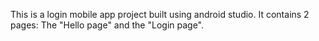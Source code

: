 This is a login mobile app project built using android studio. It contains 2 pages: The "Hello page" and the "Login page".
